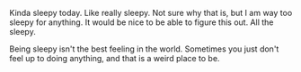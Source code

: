 Kinda sleepy today. Like really sleepy. Not sure why that is, but I am way too 
sleepy for anything. It would be nice to be able to figure this out. All the 
sleepy.

Being sleepy isn't the best feeling in the world. Sometimes you just don't feel 
up to doing anything, and that is a weird place to be.
